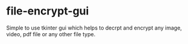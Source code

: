 # file-encrypt-gui
Simple to use tkinter gui which helps to decrpt and encrypt any image, video, pdf file or any other file type.
